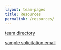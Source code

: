 ```yaml
---
layout: team-pages
title: Resources
permalink: /resources/
---
```


<a href="https://docs.google.com/spreadsheets/d/17QfQhhmZfNn6ZVW7bliEsln3DPtrr5EKenpMT7dUlJE/edit?usp=sharing" target="_blank">team directory</a>

<a href="https://docs.google.com/document/d/1hPGGrZDawShZuOTwP0SA3kj6rQ16Zra4E_2BoUzUSsE/edit?usp=sharing" target="_blank">sample solicitation email</a>
